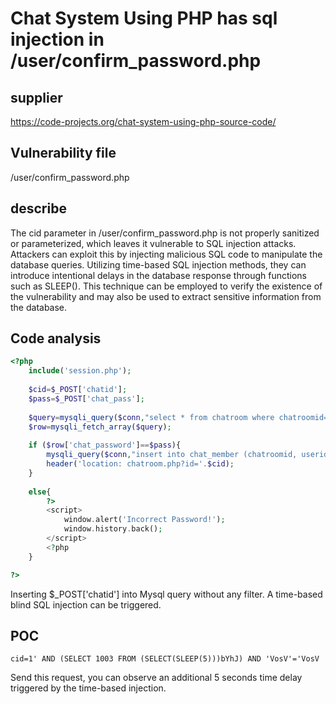 # Chat System Using PHP has sql injection in /user/confirm_password.php



## supplier



https://code-projects.org/chat-system-using-php-source-code/



## Vulnerability file



/user/confirm_password.php



## describe


The cid parameter in /user/confirm_password.php is not properly sanitized or parameterized, which leaves it vulnerable to SQL injection attacks. Attackers can exploit this by injecting malicious SQL code to manipulate the database queries. Utilizing time-based SQL injection methods, they can introduce intentional delays in the database response through functions such as SLEEP(). This technique can be employed to verify the existence of the vulnerability and may also be used to extract sensitive information from the database.



## **Code analysis**



```php
<?php
	include('session.php');
	
	$cid=$_POST['chatid'];
	$pass=$_POST['chat_pass'];
	
	$query=mysqli_query($conn,"select * from chatroom where chatroomid='$cid'");
	$row=mysqli_fetch_array($query);
	
	if ($row['chat_password']==$pass){
		mysqli_query($conn,"insert into chat_member (chatroomid, userid) values ('$cid', '".$_SESSION['id']."')");
		header('location: chatroom.php?id='.$cid);
	}
	
	else{
		?>
		<script>
			window.alert('Incorrect Password!');
			window.history.back();
		</script>
		<?php
	}

?>
```

Inserting $_POST['chatid'] into Mysql query without any filter. A time-based blind SQL injection can be triggered.





## POC

```
cid=1' AND (SELECT 1003 FROM (SELECT(SLEEP(5)))bYhJ) AND 'VosV'='VosV
```

Send this request, you can observe an additional 5 seconds time delay triggered by the time-based injection.
